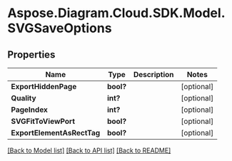# Aspose.Diagram.Cloud.SDK.Model.SVGSaveOptions
## Properties

Name | Type | Description | Notes
------------ | ------------- | ------------- | -------------
**ExportHiddenPage** | **bool?** |  | [optional] 
**Quality** | **int?** |  | [optional] 
**PageIndex** | **int?** |  | [optional] 
**SVGFitToViewPort** | **bool?** |  | [optional] 
**ExportElementAsRectTag** | **bool?** |  | [optional] 

[[Back to Model list]](../README.md#documentation-for-models) [[Back to API list]](../README.md#documentation-for-api-endpoints) [[Back to README]](../README.md)

